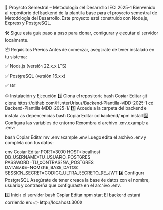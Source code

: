 🚀 Proyecto Semestral – Metodología del Desarrollo IECI 2025-1
Bienvenido al repositorio del backend de la plantilla base para el proyecto semestral de Metodología del Desarrollo. Este proyecto está construido con Node.js, Express y PostgreSQL.

🛠️ Sigue esta guía paso a paso para clonar, configurar y ejecutar el servidor localmente.

📦 Requisitos Previos
Antes de comenzar, asegúrate de tener instalado en tu sistema:

✅ Node.js (versión 22.x.x LTS)

✅ PostgreSQL (versión 16.x.x)

✅ Git

⚙️ Instalación y Ejecución
1️⃣ Clona el repositorio
bash
Copiar
Editar
git clone https://github.com/HunterUrisus/Backend-Plantilla-MDD-2025-1
cd Backend-Plantilla-MDD-2025-1/
2️⃣ Accede a la carpeta del backend e instala las dependencias
bash
Copiar
Editar
cd backend/
npm install
3️⃣ Configura las variables de entorno
Renombra el archivo .env.example a .env:

bash
Copiar
Editar
mv .env.example .env
Luego edita el archivo .env y completa con tus datos:

env
Copiar
Editar
PORT=3000
HOST=localhost
DB_USERNAME=TU_USUARIO_POSTGRES
PASSWORD=TU_CONTRASEÑA_POSTGRES
DATABASE=NOMBRE_BASE_DATOS
SESSION_SECRET=CODIGO_ULTRA_SECRETO_DE_JWT
4️⃣ Configura PostgreSQL
Asegúrate de tener creada la base de datos con el nombre, usuario y contraseña que configuraste en el archivo .env.

5️⃣ Inicia el servidor
bash
Copiar
Editar
npm start
El backend estará corriendo en:
👉 http://localhost:3000


